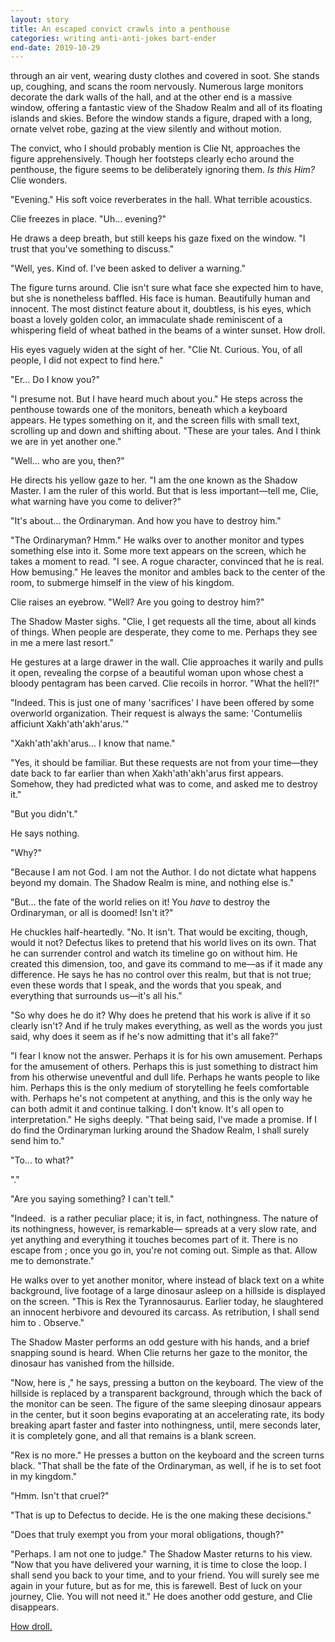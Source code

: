 ```yaml
---
layout: story
title: An escaped convict crawls into a penthouse
categories: writing anti-anti-jokes bart-ender
end-date: 2019-10-29
---
```


through an air vent, wearing dusty clothes and covered in soot. She stands up, coughing, and scans the room nervously. Numerous large monitors decorate the dark walls of the hall, and at the other end is a massive window, offering a fantastic view of the Shadow Realm and all of its floating islands and skies. Before the window stands a figure, draped with a long, ornate velvet robe, gazing at the view silently and without motion.

The convict, who I should probably mention is Clie Nt, approaches the figure apprehensively. Though her footsteps clearly echo around the penthouse, the figure seems to be deliberately ignoring them. *Is this Him?* Clie wonders.

"Evening." His soft voice reverberates in the hall. What terrible acoustics.

Clie freezes in place. "Uh… evening?"

He draws a deep breath, but still keeps his gaze fixed on the window. "I trust that you've something to discuss."

"Well, yes. Kind of. I've been asked to deliver a warning."

The figure turns around. Clie isn't sure what face she expected him to have, but she is nonetheless baffled. His face is human. Beautifully human and innocent. The most distinct feature about it, doubtless, is his eyes, which boast a lovely golden color, an immaculate shade reminiscent of a whispering field of wheat bathed in the beams of a winter sunset. How droll.

His eyes vaguely widen at the sight of her. "Clie Nt. Curious. You, of all people, I did not expect to find here."

"Er… Do I know you?"

"I presume not. But I have heard much about you." He steps across the penthouse towards one of the monitors, beneath which a keyboard appears. He types something on it, and the screen fills with small text, scrolling up and down and shifting about. "These are your tales. And I think we are in yet another one."

"Well… who are you, then?"

He directs his yellow gaze to her. "I am the one known as the Shadow Master. I am the ruler of this world. But that is less important—tell me, Clie, what warning have you come to deliver?"

"It's about… the Ordinaryman. And how you have to destroy him."

"The Ordinaryman? Hmm." He walks over to another monitor and types something else into it. Some more text appears on the screen, which he takes a moment to read. "I see. A rogue character, convinced that he is real. How bemusing." He leaves the monitor and ambles back to the center of the room, to submerge himself in the view of his kingdom.

Clie raises an eyebrow. "Well? Are you going to destroy him?"

The Shadow Master sighs. "Clie, I get requests all the time, about all kinds of things. When people are desperate, they come to me. Perhaps they see in me a mere last resort."

He gestures at a large drawer in the wall. Clie approaches it warily and pulls it open, revealing the corpse of a beautiful woman upon whose chest a bloody pentagram has been carved. Clie recoils in horror. "What the hell?!"

"Indeed. This is just one of many 'sacrifices' I have been offered by some overworld organization. Their request is always the same: 'Contumeliis afficiunt Xakh'ath'akh'arus.'"

"Xakh'ath'akh'arus… I know that name."

"Yes, it should be familiar. But these requests are not from your time—they date back to far earlier than when Xakh'ath'akh'arus first appears. Somehow, they had predicted what was to come, and asked me to destroy it."

"But you didn't."

He says nothing.

"Why?"

"Because I am not God. I am not the Author. I do not dictate what happens beyond my domain. The Shadow Realm is mine, and nothing else is."

"But… the fate of the world relies on it! You *have* to destroy the Ordinaryman, or all is doomed! Isn't it?"

He chuckles half-heartedly. "No. It isn't. That would be exciting, though, would it not? Defectus likes to pretend that his world lives on its own. That he can surrender control and watch its timeline go on without him. He created this dimension, too, and gave its command to me—as if it made any difference. He says he has no control over this realm, but that is not true; even these words that I speak, and the words that you speak, and everything that surrounds us—it's all his."

"So why does he do it? Why does he pretend that his work is alive if it so clearly isn't? And if he truly makes everything, as well as the words you just said, why does it seem as if he's now admitting that it's all fake?"

"I fear I know not the answer. Perhaps it is for his own amusement. Perhaps for the amusement of others. Perhaps this is just something to distract him from his otherwise uneventful and dull life. Perhaps he wants people to like him. Perhaps this is the only medium of storytelling he feels comfortable with. Perhaps he's not competent at anything, and this is the only way he can both admit it and continue talking. I don't know. It's all open to interpretation." He sighs deeply. "That being said, I've made a promise. If I do find the Ordinaryman lurking around the Shadow Realm, I shall surely send him to ​."

"To… to what?"

"​."

"Are you saying something? I can't tell."

"Indeed. ​ is a rather peculiar place; it is, in fact, nothingness. The nature of its nothingness, however, is remarkable—​ spreads at a very slow rate, and yet anything and everything it touches becomes part of it. There is no escape from ​; once you go in, you're not coming out. Simple as that. Allow me to demonstrate."

He walks over to yet another monitor, where instead of black text on a white background, live footage of a large dinosaur asleep on a hillside is displayed on the screen. "This is Rex the Tyrannosaurus. Earlier today, he slaughtered an innocent herbivore and devoured its carcass. As retribution, I shall send him to ​. Observe."

The Shadow Master performs an odd gesture with his hands, and a brief snapping sound is heard. When Clie returns her gaze to the monitor, the dinosaur has vanished from the hillside.

"Now, here is ​," he says, pressing a button on the keyboard. The view of the hillside is replaced by a transparent background, through which the back of the monitor can be seen. The figure of the same sleeping dinosaur appears in the center, but it soon begins evaporating at an accelerating rate, its body breaking apart faster and faster into nothingness, until, mere seconds later, it is completely gone, and all that remains is a blank screen.

"Rex is no more." He presses a button on the keyboard and the screen turns black. "That shall be the fate of the Ordinaryman, as well, if he is to set foot in my kingdom."

"Hmm. Isn't that cruel?"

"That is up to Defectus to decide. He is the one making these decisions."

"Does that truly exempt you from your moral obligations, though?"

"Perhaps. I am not one to judge." The Shadow Master returns to his view. "Now that you have delivered your warning, it is time to close the loop. I shall send you back to your time, and to your friend. You will surely see me again in your future, but as for me, this is farewell. Best of luck on your journey, Clie. You will not need it." He does another odd gesture, and Clie disappears.

[How droll.](https://www.reddit.com/r/AntiAntiJokes/comments/cx2da1/i_like_my_coffee_like_i_like_my_women/f59fwb5)